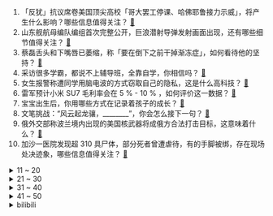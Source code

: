 1. 「反犹」抗议席卷美国顶尖高校「哥大罢工停课、哈佛耶鲁接力示威」，将产生什么影响？哪些信息值得关注？ [:link:](https://www.zhihu.com/question/653845150)
2. 山东舰航母编队编组首次完整公开，巨浪潜射导弹发射画面出现，还有哪些细节值得关注？ [:link:](https://www.zhihu.com/question/653855336)
3. 蔡磊舌头和下嘴唇已萎缩，称「要在倒下之前干掉渐冻症」，如何看待他的坚持？ [:link:](https://www.zhihu.com/question/653886607)
4. 采访很多学霸，都说不上辅导班，全靠自学，你相信吗？ [:link:](https://www.zhihu.com/question/652958729)
5. 女生报警称遭同学用脑电波的方式窃取自己的隐私，这是什么高科技？ [:link:](https://www.zhihu.com/question/653670041)
6. 雷军预计小米 SU7 毛利率会在 5 % - 10 % ，如何评价这一数据？ [:link:](https://www.zhihu.com/question/653863101)
7. 宝宝出生后，你用哪些方式在记录着孩子的成长？ [:link:](https://www.zhihu.com/question/653432855)
8. 文笔挑战：“风云起龙骧，________”，你会怎么接下一句？ [:link:](https://www.zhihu.com/question/653751685)
9. 俄外交部称波兰境内出现的美国核武器将成俄方合法打击目标，这意味着什么？ [:link:](https://www.zhihu.com/question/653849553)
10. 加沙一医院发现超 310 具尸体，部分死者曾遭虐待，有的手脚被绑，存在现场处决迹象，哪些信息值得关注？ [:link:](https://www.zhihu.com/question/653871338)
<details>
<summary>11 ~ 20</summary>

11. 「推荐书单」是否是阅读的必须？ [:link:](https://www.zhihu.com/question/653243889)
12. 一只活鸭子卖60，一只烤鸭卖25，加工后还便宜了，有何猫腻？ [:link:](https://www.zhihu.com/question/653159063)
13. 如何看待内蒙古开鲁县有镇、村干部在土地承包合同期内下田拦春耕？ [:link:](https://www.zhihu.com/question/653844010)
14. 如何看待华为 4 月 23 日正式发布问界新 M5 ？ [:link:](https://www.zhihu.com/question/653847387)
15. 腾讯游戏安全中心发布《 无畏契约 》禁止和不建议使用的软硬件列表，这对玩家使用造成什么影响？ [:link:](https://www.zhihu.com/question/653529000)
16. 诺澜和胡一菲为什么喜欢曾小贤？ [:link:](https://www.zhihu.com/question/24694478)
17. 《DNF》手游会不会成为年百亿流水的爆款作品? [:link:](https://www.zhihu.com/question/653741049)
18. 如何虚构一个中国姓氏，使其没有违和感？ [:link:](https://www.zhihu.com/question/646528668)
19. 让韩国完全去汉字化会造成什么问题呢？ [:link:](https://www.zhihu.com/question/646457008)
20. 中国为什么不把进口的波音、空客的大飞机作为平台改装为预警机、加油机？ [:link:](https://www.zhihu.com/question/305966070)
</details>
<details>
<summary>21 ~ 30</summary>

21. 中央网信办开展清朗专项行动，重点整治自导自演式造假、违背公序良俗制造人设等问题，将起到哪些警示作用？ [:link:](https://www.zhihu.com/question/653872467)
22. 如果湖人被掘金4-0，哈姆会下课吗？ [:link:](https://www.zhihu.com/question/653844905)
23. 古巴革命是不是场浩劫，导致现在古巴被美国封锁，导致发展不起来？ [:link:](https://www.zhihu.com/question/638509131)
24. 2024 年 AI 技术飞速发展下的风口是什么？ [:link:](https://www.zhihu.com/question/646799200)
25. 有哪些描写秀丽山川的诗词歌赋？ [:link:](https://www.zhihu.com/question/651989741)
26. 如何评价孙颖莎这次单打世界杯女单决赛表现？ [:link:](https://www.zhihu.com/question/653735273)
27. 如何看待「公园 20 分钟效应」走红？你还有什么「精神富养」自己的方法可以分享吗？ [:link:](https://www.zhihu.com/question/653429484)
28. 如何评价李到晛、金高银主演的悬疑惊悚电影《破墓》？ [:link:](https://www.zhihu.com/question/647471202)
29. 女生第一瓶性价比高的香水推荐买哪些？ [:link:](https://www.zhihu.com/question/647179606)
30. 《红楼梦》的结局是袭人嫁给了蒋玉菡，请问作者是不是想通过这个结局讽刺什么？ [:link:](https://www.zhihu.com/question/651762040)
</details>
<details>
<summary>31 ~ 40</summary>

31. 如何评价王楚钦和樊振东入选巴黎奥运会单打？ [:link:](https://www.zhihu.com/question/653678268)
32. 学生初入职场有哪些需要特别注意？学历、能力、沟通力、哪个最加分？ [:link:](https://www.zhihu.com/question/653776484)
33. 路人是怎么看待在马路上或者公园里跑步的人? [:link:](https://www.zhihu.com/question/653576146)
34. 文笔挑战：“寒潮带雨梨花落，________”，你会怎么接下一句？ [:link:](https://www.zhihu.com/question/647041429)
35. 网红风的装修，实际落地的效果如何，适合普通人抄作业吗？ [:link:](https://www.zhihu.com/question/646518664)
36. 多地高校禁止学生挂床帘，辅导员称「隐形墙」挡住了安全与人际交往，如何看待此事？ [:link:](https://www.zhihu.com/question/653826349)
37. COMEX 黄金期货跌超 3%，创近两年最大单日跌幅，COMEX 白银期货跌 5.58%，未来怎么走？ [:link:](https://www.zhihu.com/question/653834975)
38. 雷军透露小米汽车 SU7 锁单量已超 7 万台，2024 年交付目标超 10 万辆，如何评价这一数据？ [:link:](https://www.zhihu.com/question/653832381)
39. 那个最难忘记的人，是怎么释怀的？ [:link:](https://www.zhihu.com/question/651726140)
40. 如果一觉醒来你到了猫猫国，你的猫竟然是国内位高权重的法老喵，你猜它会怎么处置你？ [:link:](https://www.zhihu.com/question/650460810)
</details>
<details>
<summary>41 ~ 50</summary>

41. 为什么很多人认为 SpaceX 发展很厉害？ [:link:](https://www.zhihu.com/question/499232362)
42. 23-24赛季NBA季后赛湖人99：101掘金，如何评价这场比赛？ [:link:](https://www.zhihu.com/question/653842886)
43. 一声「长城，炮！」掀车企营销热潮，长城汽车股价飙升、销量激增，你认为其爆火背后的逻辑是什么？有何启示？ [:link:](https://www.zhihu.com/question/653852254)
44. 意甲第33轮米兰德比，国米2:1米兰提前五轮夺冠，27轮不败+各赛事德比6连杀，如何评价这场比赛? [:link:](https://www.zhihu.com/question/653797124)
45. 电视剧《城中之城》田晓慧的结局，会是什么样的？ [:link:](https://www.zhihu.com/question/653057506)
46. 如果给你一次重新选择的机会，你还会选择现在的工作吗？ [:link:](https://www.zhihu.com/question/653522165)
47. 怎么看待男朋友不给自己买花? [:link:](https://www.zhihu.com/question/653373505)
48. 为什么小说叫小说而不叫大说？ [:link:](https://www.zhihu.com/question/653307389)
49. 是什么让你开始主动地运动健身？ [:link:](https://www.zhihu.com/question/652617961)
50. 男人遇见真爱的状态是什么样的？ [:link:](https://www.zhihu.com/question/650878102)
</details><details>
<summary>bilibili</summary>

</details>